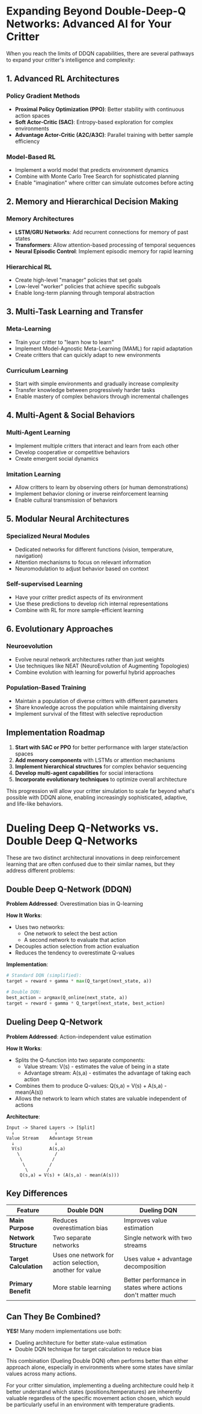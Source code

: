 # Expanding Beyond Double-Deep-Q Networks: Advanced AI for Your Critter

When you reach the limits of DDQN capabilities, there are several pathways to expand your critter's intelligence and complexity:

## 1. Advanced RL Architectures

### Policy Gradient Methods
- **Proximal Policy Optimization (PPO)**: Better stability with continuous action spaces
- **Soft Actor-Critic (SAC)**: Entropy-based exploration for complex environments
- **Advantage Actor-Critic (A2C/A3C)**: Parallel training with better sample efficiency

### Model-Based RL
- Implement a world model that predicts environment dynamics
- Combine with Monte Carlo Tree Search for sophisticated planning
- Enable "imagination" where critter can simulate outcomes before acting

## 2. Memory and Hierarchical Decision Making

### Memory Architectures
- **LSTM/GRU Networks**: Add recurrent connections for memory of past states
- **Transformers**: Allow attention-based processing of temporal sequences
- **Neural Episodic Control**: Implement episodic memory for rapid learning

### Hierarchical RL
- Create high-level "manager" policies that set goals
- Low-level "worker" policies that achieve specific subgoals
- Enable long-term planning through temporal abstraction

## 3. Multi-Task Learning and Transfer

### Meta-Learning
- Train your critter to "learn how to learn"
- Implement Model-Agnostic Meta-Learning (MAML) for rapid adaptation
- Create critters that can quickly adapt to new environments

### Curriculum Learning
- Start with simple environments and gradually increase complexity
- Transfer knowledge between progressively harder tasks
- Enable mastery of complex behaviors through incremental challenges

## 4. Multi-Agent & Social Behaviors

### Multi-Agent Learning
- Implement multiple critters that interact and learn from each other
- Develop cooperative or competitive behaviors
- Create emergent social dynamics

### Imitation Learning
- Allow critters to learn by observing others (or human demonstrations)
- Implement behavior cloning or inverse reinforcement learning
- Enable cultural transmission of behaviors

## 5. Modular Neural Architectures

### Specialized Neural Modules
- Dedicated networks for different functions (vision, temperature, navigation)
- Attention mechanisms to focus on relevant information
- Neuromodulation to adjust behavior based on context

### Self-supervised Learning
- Have your critter predict aspects of its environment
- Use these predictions to develop rich internal representations
- Combine with RL for more sample-efficient learning

## 6. Evolutionary Approaches

### Neuroevolution
- Evolve neural network architectures rather than just weights
- Use techniques like NEAT (NeuroEvolution of Augmenting Topologies)
- Combine evolution with learning for powerful hybrid approaches

### Population-Based Training
- Maintain a population of diverse critters with different parameters
- Share knowledge across the population while maintaining diversity
- Implement survival of the fittest with selective reproduction

## Implementation Roadmap

1. **Start with SAC or PPO** for better performance with larger state/action spaces
2. **Add memory components** with LSTMs or attention mechanisms
3. **Implement hierarchical structures** for complex behavior sequencing
4. **Develop multi-agent capabilities** for social interactions
5. **Incorporate evolutionary techniques** to optimize overall architecture

This progression will allow your critter simulation to scale far beyond what's possible with DDQN alone, enabling increasingly sophisticated, adaptive, and life-like behaviors.



# Dueling Deep Q-Networks vs. Double Deep Q-Networks

These are two distinct architectural innovations in deep reinforcement learning that are often confused due to their similar names, but they address different problems:

## Double Deep Q-Network (DDQN)

**Problem Addressed**: Overestimation bias in Q-learning

**How It Works**:
- Uses two networks:
  - One network to select the best action
  - A second network to evaluate that action
- Decouples action selection from action evaluation
- Reduces the tendency to overestimate Q-values

**Implementation**:
```python
# Standard DQN (simplified):
target = reward + gamma * max(Q_target(next_state, a))

# Double DQN:
best_action = argmax(Q_online(next_state, a))
target = reward + gamma * Q_target(next_state, best_action)
```

## Dueling Deep Q-Network

**Problem Addressed**: Action-independent value estimation

**How It Works**:
- Splits the Q-function into two separate components:
  - Value stream: V(s) - estimates the value of being in a state
  - Advantage stream: A(s,a) - estimates the advantage of taking each action
- Combines them to produce Q-values: Q(s,a) = V(s) + A(s,a) - mean(A(s))
- Allows the network to learn which states are valuable independent of actions

**Architecture**:
```
Input -> Shared Layers -> [Split]
  ↓               ↓
Value Stream    Advantage Stream 
  ↓               ↓
  V(s)          A(s,a)
    \             /
     \           /
      \         /
       \       /
     Q(s,a) = V(s) + (A(s,a) - mean(A(s)))
```

## Key Differences

| Feature | Double DQN | Dueling DQN |
|---------|-----------|------------|
| **Main Purpose** | Reduces overestimation bias | Improves value estimation |
| **Network Structure** | Two separate networks | Single network with two streams |
| **Target Calculation** | Uses one network for action selection, another for value | Uses value + advantage decomposition |
| **Primary Benefit** | More stable learning | Better performance in states where actions don't matter much |

## Can They Be Combined?

**YES!** Many modern implementations use both:
- Dueling architecture for better state-value estimation
- Double DQN technique for target calculation to reduce bias

This combination (Dueling Double DQN) often performs better than either approach alone, especially in environments where some states have similar values across many actions.

For your critter simulation, implementing a dueling architecture could help it better understand which states (positions/temperatures) are inherently valuable regardless of the specific movement action chosen, which would be particularly useful in an environment with temperature gradients.
